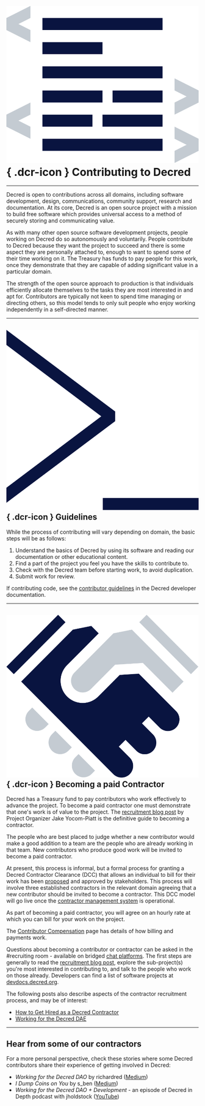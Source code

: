 # ![](../img/dcr-icons/Code.svg){ .dcr-icon } Contributing to Decred

---

Decred is open to contributions across all domains, including software development, design, communications, community support, research and documentation. At its core, Decred is an open source project with a mission to build free software which provides universal access to a method of securely storing and communicating value.

As with many other open source software development projects, people working on Decred do so autonomously and voluntarily. People contribute to Decred because they want the project to succeed and there is some aspect they are personally attached to, enough to want to spend some of their time working on it. The Treasury has funds to pay people for this work, once they demonstrate that they are capable of adding significant value in a particular domain.

The strength of the open source approach to production is that individuals efficiently allocate themselves to the tasks they are most interested in and apt for. Contributors are typically not keen to spend time managing or directing others, so this model tends to only suit people who enjoy working independently in a self-directed manner.

---

## ![](../img/dcr-icons/Dcrtl.svg){ .dcr-icon } Guidelines

While the process of contributing will vary depending on domain, the basic steps will be as follows:

1. Understand the basics of Decred by using its software and reading our documentation or other educational content.
1. Find a part of the project you feel you have the skills to contribute to.
1. Check with the Decred team before starting work, to avoid duplication.
1. Submit work for review.

If contributing code, see the [contributor guidelines](https://devdocs.decred.org/contributing/contributor-guidelines/) in the Decred developer documentation.

---

## ![](../img/dcr-icons/Introductions.svg){ .dcr-icon } Becoming a paid Contractor

Decred has a Treasury fund to pay contributors who work effectively to advance the project. To become a paid contractor one must demonstrate that one's work is of value to the project. The [recruitment blog post](https://blog.decred.org/2017/07/25/Decred-Recruiting/) by Project Organizer Jake Yocom-Piatt is the definitive guide to becoming a contractor.

The people who are best placed to judge whether a new contributor would make a good addition to a team are the people who are already working in that team. New contributors who produce good work will be invited to become a paid contractor.

At present, this process is informal, but a formal process for granting a Decred Contractor Clearance (DCC) that allows an individual to bill for their work has been [proposed](https://proposals.decred.org/proposals/fa38a3593d9a3f6cb2478a24c25114f5097c572f6dadf24c78bb521ed10992a4) and approved by stakeholders. This process will involve three established contractors in the relevant domain agreeing that a new contributor should be invited to become a contractor. This DCC model will go live once the [contractor management system](https://github.com/decred/contractor-mgmt) is operational.

As part of becoming a paid contractor, you will agree on an hourly rate at which you can bill for your work on the project.

The [Contributor Compensation](contributor-compensation.md) page has details of how billing and payments work.

Questions about becoming a contributor or contractor can be asked in the #recruiting room - available on bridged [chat platforms](https://decred.org/community).
The first steps are generally to read the [recruitment blog post](https://blog.decred.org/2017/07/25/Decred-Recruiting/), explore the sub-project(s) you're most interested in contributing to, and talk to the people who work on those already.
Developers can find a list of software projects at [devdocs.decred.org](https://devdocs.decred.org/projects/).

The following posts also describe aspects of the contractor recruitment process, and may be of interest:

* [How to Get Hired as a Decred Contractor](https://medium.com/decred/how-to-get-hired-as-a-decred-contractor-e1435842df10)
* [Working for the Decred DAE](https://medium.com/@richardred/working-for-the-decred-dae-a9cfb17686fa#5a3c)

---

## Hear from some of our contractors

For a more personal perspective, check these stories where some Decred contributors share their experience of getting involved in Decred:

- _Working for the Decred DAO_ by richardred ([Medium](https://medium.com/@richardred/working-for-the-decred-dae-a9cfb17686fa#5a3c))
- _I Dump Coins on You_ by s_ben ([Medium](https://medium.com/@seth.benton/i-dump-coins-on-you-ee6db4331e18))
- _Working for the Decred DAO + Development_ - an episode of Decred in Depth
  podcast with jholdstock
  ([YouTube](https://www.youtube.com/watch?v=A-zcLGSYxbA))
